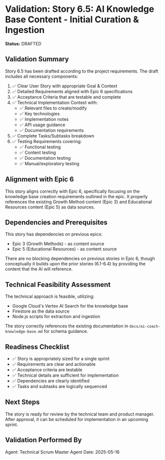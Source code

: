 # Validation: Story 6.5: AI Knowledge Base Content - Initial Curation & Ingestion

**Status:** DRAFTED

## Validation Summary

Story 6.5 has been drafted according to the project requirements. The draft includes all necessary components:

1. ✅ Clear User Story with appropriate Goal & Context
2. ✅ Detailed Requirements aligned with Epic 6 specifications
3. ✅ Acceptance Criteria that are testable and complete
4. ✅ Technical Implementation Context with:
   - ✅ Relevant files to create/modify
   - ✅ Key technologies 
   - ✅ Implementation notes
   - ✅ API usage guidance
   - ✅ Documentation requirements
5. ✅ Complete Tasks/Subtasks breakdown
6. ✅ Testing Requirements covering:
   - ✅ Functional testing
   - ✅ Content testing
   - ✅ Documentation testing
   - ✅ Manual/exploratory testing

## Alignment with Epic 6

This story aligns correctly with Epic 6, specifically focusing on the knowledge base creation requirements outlined in the epic. It properly references the existing Growth Method content (Epic 3) and Educational Resources content (Epic 5) as data sources.

## Dependencies and Prerequisites

This story has dependencies on previous epics:
- Epic 3 (Growth Methods) - as content source
- Epic 5 (Educational Resources) - as content source

There are no blocking dependencies on previous stories in Epic 6, though conceptually it builds upon the prior stories (6.1-6.4) by providing the content that the AI will reference.

## Technical Feasibility Assessment

The technical approach is feasible, utilizing:
- Google Cloud's Vertex AI Search for the knowledge base
- Firestore as the data source
- Node.js scripts for extraction and ingestion

The story correctly references the existing documentation in `docs/ai-coach-knowledge-base.md` for schema guidance.

## Readiness Checklist

- ✅ Story is appropriately sized for a single sprint
- ✅ Requirements are clear and actionable
- ✅ Acceptance criteria are testable
- ✅ Technical details are sufficient for implementation
- ✅ Dependencies are clearly identified
- ✅ Tasks and subtasks are logically sequenced

## Next Steps

The story is ready for review by the technical team and product manager. After approval, it can be scheduled for implementation in an upcoming sprint.

## Validation Performed By

Agent: Technical Scrum Master Agent
Date: 2025-05-16 
